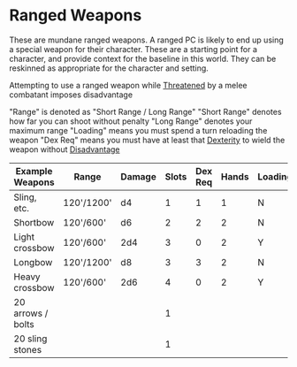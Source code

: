 # Ranged Weapons

These are mundane ranged weapons. A ranged PC is likely to end up using a special weapon for their character. These are a starting point for a character, and provide context for the baseline in this world. They can be reskinned as appropriate for the character and setting.

Attempting to use a ranged weapon while [Threatened](../../Conditions/Threatened.md) by a melee combatant imposes disadvantage

"Range" is denoted as "Short Range / Long Range"
"Short Range" denotes how far you can shoot without penalty
"Long Range" denotes your maximum range
"Loading" means you must spend a turn reloading the weapon
"Dex Req" means you must have at least that [Dexterity](../../Player%20Character%20Components/Chosen%20Statistics/Dexterity.md) to wield the weapon without [Disadvantage](../../Dice%20Rolls/Disadvantage.md)

| Example Weapons   | Range      | Damage | Slots | Dex Req | Hands | Loading | Price |
| ----------------- | ---------- | ------ | ----- | ------- | ----- | ------- | ----- |
| Sling, etc.       | 120'/1200' | d4     | 1     | 1       | 1     | N       | 5     |
| Shortbow          | 120'/600'  | d6     | 2     | 2       | 2     | N       | 50    |
| Light crossbow    | 120'/600'  | 2d4    | 3     | 0       | 2     | Y       | 100   |
| Longbow           | 120'/1200' | d8     | 3     | 3       | 2     | N       | 100   |
| Heavy crossbow    | 120'/600'  | 2d6    | 4     | 0       | 2     | Y       | 500   |
| 20 arrows / bolts |            |        | 1     |         |       |         | 50    |
| 20 sling stones   |            |        | 1     |         |       |         | 10    |

